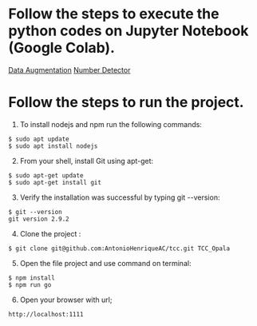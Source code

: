 # Follow the steps to execute the python codes on Jupyter Notebook (Google Colab).


[Data Augmentation](https://github.com/AntonioHenriqueAC/tcc/blob/master/google_colab/Data_augmentation.ipynb
)
[Number Detector](https://github.com/AntonioHenriqueAC/tcc/blob/master/google_colab/Number_Detector.ipynb)


# Follow the steps to run the project.



01. To install nodejs and npm run the following commands:
```
$ sudo apt update
$ sudo apt install nodejs
```
02. From your shell, install Git using apt-get:
```
$ sudo apt-get update
$ sudo apt-get install git
```
03. Verify the installation was successful by typing git --version:
```
$ git --version
git version 2.9.2
```
04. Clone the project :
```
$ git clone git@github.com:AntonioHenriqueAC/tcc.git TCC_Opala
```
05. Open the file project and use command on terminal:
```
$ npm install
$ npm run go
```
06. Open your browser with url;
```
http://localhost:1111
```



